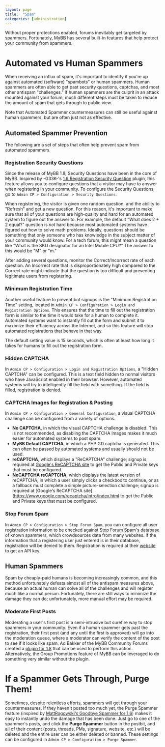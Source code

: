```yaml
---
layout: page
title:  "Spam"
categories: [administration]
---
```

Without proper protections enabled, forums inevitably get targeted by spammers. Fortunately, MyBB has several built-in features that help protect your community from spammers.

# Automated vs Human Spammers

When receiving an influx of spam, it's important to identify if you're up against automated (software) "spambots" or human spammers. Human spammers are often able to get past security questions, captchas, and most other antispam "challenges." If human spammers are the culprit in an attack mounted against your forum, much different steps must be taken to reduce the amount of spam that gets through to public view.

Note that Automated Spammer countermeasures can still be useful against human spammers, but are often just not as effective.

## Automated Spammer Prevention

The following are a set of steps that often help prevent spam from automated spammers.

### Registration Security Questions

Since the release of MyBB 1.8, Security Questions have been in the core of MyBB. Inspired by -G33K-'s [1.6 Registration Security Question](https://mods.mybb.com/view/registration-security-question) plugin, this feature allows you to configure questions that a visitor may have to answer when registering in your community. To configure the Security Questions, go to `Admin CP > Configuration > Security Questions`.

When registering, the visitor is given one random question, and the ability to "Refresh" and get a new question. For this reason, it's important to make sure that all of your questions are high-quality and hard for an automated system to figure out the answer to. For example, the default "What does 2 + 2 equal?" question is *not* hard because most automated systems have figured out how to solve math problems. Ideally, questions should be something that only someone who has knowledge in the subject matter of your community would know. For a tech forum, this might mean a question like "What is the SKU designator for an Intel Mobile CPU?" The answer to this would be "M" or "m."

After adding several questions, monitor the Correct/Incorrect rate of each question. An Incorrect rate that is disproportionately high compared to the Correct rate might indicate that the question is too difficult and preventing legitimate users from registering.

### Minimum Registration Time

Another useful feature to prevent bot signups is the "Minimum Registration Time" setting, located in `Admin CP > Configuration > Login and Registration Options`. This ensures that the time to fill out the registration form is similar to the time it would take for a human to complete it. Automated systems want to instantly fill out the form and submit it to maximize their efficiency across the Internet, and so this feature will stop automated registrations that behave in that way.

The default setting value is 15 seconds, which is often at least how long it takes for humans to fill out the registration form.

### Hidden CAPTCHA

In `Admin CP > Configuration > Login and Registration Options`, a "Hidden CAPTCHA" can be configured. This is a text field hidden to normal visitors who have JavaScript enabled in their browser. However, automated systems will try to intelligently fill the field with something. If the field is filled, registration is denied.

### CAPTCHA Images for Registration & Posting

In `Admin CP > Configuration > General Configuration`, a visual CAPTCHA challenge can be configured from a variety of options.

+ **No CAPTCHA**, in which the visual CAPTCHA challenge is disabled. This is not recommended, as disabling the CAPTCHA Images makes it much easier for automated systems to post spam.
+ **MyBB Default CAPTCHA**, in which a PHP GD captcha is generated. This can often be passed by automated systems and usually should not be used.
+ **reCAPTCHA**, which displays a "ReCAPTCHA" challenge; signup is required at [Google's ReCAPTCHA site](https://www.google.com/recaptcha/intro/index.html) to get the Public and Private keys that must be configured.
+ **NoCAPTCHA reCAPTCHA**, which displays the latest version of reCAPTCHA, in which a user simply clicks a checkbox to continue, or as a fallback must complete a simple picture-selection challenge; signup is required at [Google's ReCAPTCHA site](https://www.google.com/recaptcha/intro/index.html to get the Public and Private keys that must be configured.

### Stop Forum Spam

In `Admin CP > Configuration > Stop Forum Spam`, you can configure all user registration information to be checked against [Stop Forum Spam's database](http://stopforumspam.com/) of known spammers, which crowdsources data from many websites. If the information that a registering user just entered is in their database, registration will be denied to them. Registration is required at their [website](http://stopforumspam.com/signup) to get an API key.

## Human Spammers

Spam by cheaply-paid humans is becoming increasingly common, and this method unfortunately defeats almost all of the antispam measures above, because an actual human can solve all of the challenges and will register much like a normal person. Fortunately, there are still ways to minimize the damage they can do; unfortunately, more manual effort may be required.

### Moderate First Posts

Moderating a user's first post is a semi-intrusive but surefire way to stop spammers in your community. Even if a human spammer gets past the registration, their first post (and any until the first is approved) will go into the moderation queue, where a moderator can verify the content of the post to see if it looks like spam. Ad Bakker of the MyBB Community Forums created a [plugin for 1.8](https://community.mybb.com/thread-173075-post-1171321.html#pid1171321) that can be used to perform this action. Alternatively, the Group Promotions feature of MyBB can be leveraged to do something very similar without the plugin.

# If a Spammer Gets Through, Purge Them!

Sometimes, despite relentless efforts, spammers will get through your countermeasures. If they haven't posted too much yet, the Purge Spammer feature (inspired by [MattRogowski's Goodbye Spammer for 1.6](https://mods.mybb.com/view/goodbye-spammer)) makes it easy to instantly undo the damage that has been done. Just go to one of the spammer's posts, and click the **Purge Spammer** button in the postbit, and all of their content (posts, threads, PMs, signature, website, etc.) will be deleted and the entire user can be either deleted or banned. These settings can be configured in `Admin CP > Configuration > Purge Spammer`.
